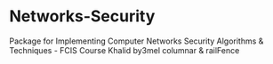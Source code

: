 # Networks-Security
Package for Implementing Computer Networks Security Algorithms &amp; Techniques - FCIS Course
Khalid by3mel columnar & railFence 
